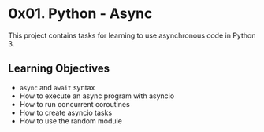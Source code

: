 # 0x01. Python - Async

This project contains tasks for learning to use asynchronous code in Python 3.

## Learning Objectives

* ```async``` and ```await``` syntax
* How to execute an async program with asyncio
* How to run concurrent coroutines
* How to create asyncio tasks
* How to use the random module
